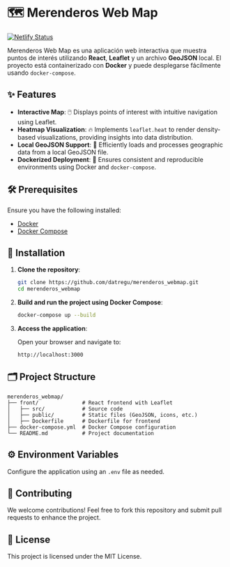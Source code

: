 # 🗺️ Merenderos Web Map

[![Netlify Status](https://api.netlify.com/api/v1/badges/your-badge-id/deploy-status)](https://datregu-webmap-leaflet.netlify.app/)

Merenderos Web Map es una aplicación web interactiva que muestra puntos de interés utilizando **React**, **Leaflet** y un archivo **GeoJSON** local. El proyecto está containerizado con **Docker** y puede desplegarse fácilmente usando `docker-compose`.


## ✨ Features

- **Interactive Map**: 🖱️ Displays points of interest with intuitive navigation using Leaflet.
- **Heatmap Visualization**: 🔥 Implements `leaflet.heat` to render density-based visualizations, providing insights into data distribution.
- **Local GeoJSON Support**: 📂 Efficiently loads and processes geographic data from a local GeoJSON file.
- **Dockerized Deployment**: 🐳 Ensures consistent and reproducible environments using Docker and `docker-compose`.

## 🛠️ Prerequisites

Ensure you have the following installed:

- [Docker](https://www.docker.com/get-started)
- [Docker Compose](https://docs.docker.com/compose/install/)

## 🚀 Installation

1. **Clone the repository**:

   ```sh
   git clone https://github.com/datregu/merenderos_webmap.git
   cd merenderos_webmap
   ```

2. **Build and run the project using Docker Compose**:

   ```sh
   docker-compose up --build
   ```

3. **Access the application**:

   Open your browser and navigate to:

   ```
   http://localhost:3000
   ```

## 🗂️ Project Structure

```
merenderos_webmap/
├── front/              # React frontend with Leaflet
│   ├── src/            # Source code
│   ├── public/         # Static files (GeoJSON, icons, etc.)
│   ├── Dockerfile      # Dockerfile for frontend
├── docker-compose.yml  # Docker Compose configuration
└── README.md           # Project documentation
```

## ⚙️ Environment Variables

Configure the application using an `.env` file as needed.

## 🤝 Contributing

We welcome contributions! Feel free to fork this repository and submit pull requests to enhance the project.

## 📜 License

This project is licensed under the MIT License.
